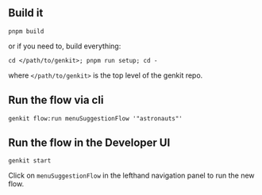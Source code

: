 ## Build it

```
pnpm build
```

or if you need to, build everything:

```
cd </path/to/genkit>; pnpm run setup; cd -
```

where `</path/to/genkit>` is the top level of the genkit repo.

## Run the flow via cli

```
genkit flow:run menuSuggestionFlow '"astronauts"'
```

## Run the flow in the Developer UI

```
genkit start
```

Click on `menuSuggestionFlow` in the lefthand navigation panel to run the new flow.
